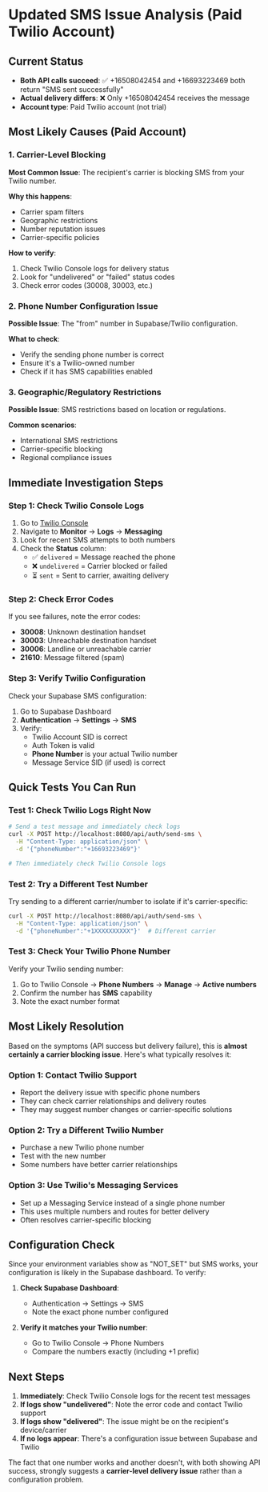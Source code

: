# Updated SMS Issue Analysis (Paid Twilio Account)

## Current Status
- **Both API calls succeed**: ✅ +16508042454 and +16693223469 both return "SMS sent successfully"
- **Actual delivery differs**: ❌ Only +16508042454 receives the message
- **Account type**: Paid Twilio account (not trial)

## Most Likely Causes (Paid Account)

### 1. Carrier-Level Blocking
**Most Common Issue**: The recipient's carrier is blocking SMS from your Twilio number.

**Why this happens**:
- Carrier spam filters
- Geographic restrictions
- Number reputation issues
- Carrier-specific policies

**How to verify**:
1. Check Twilio Console logs for delivery status
2. Look for "undelivered" or "failed" status codes
3. Check error codes (30008, 30003, etc.)

### 2. Phone Number Configuration Issue
**Possible Issue**: The "from" number in Supabase/Twilio configuration.

**What to check**:
- Verify the sending phone number is correct
- Ensure it's a Twilio-owned number
- Check if it has SMS capabilities enabled

### 3. Geographic/Regulatory Restrictions
**Possible Issue**: SMS restrictions based on location or regulations.

**Common scenarios**:
- International SMS restrictions
- Carrier-specific blocking
- Regional compliance issues

## Immediate Investigation Steps

### Step 1: Check Twilio Console Logs
1. Go to [Twilio Console](https://console.twilio.com/)
2. Navigate to **Monitor** → **Logs** → **Messaging**
3. Look for recent SMS attempts to both numbers
4. Check the **Status** column:
   - ✅ `delivered` = Message reached the phone
   - ❌ `undelivered` = Carrier blocked or failed
   - ⏳ `sent` = Sent to carrier, awaiting delivery

### Step 2: Check Error Codes
If you see failures, note the error codes:
- **30008**: Unknown destination handset
- **30003**: Unreachable destination handset  
- **30006**: Landline or unreachable carrier
- **21610**: Message filtered (spam)

### Step 3: Verify Twilio Configuration
Check your Supabase SMS configuration:
1. Go to Supabase Dashboard
2. **Authentication** → **Settings** → **SMS**
3. Verify:
   - Twilio Account SID is correct
   - Auth Token is valid
   - **Phone Number** is your actual Twilio number
   - Message Service SID (if used) is correct

## Quick Tests You Can Run

### Test 1: Check Twilio Logs Right Now
```bash
# Send a test message and immediately check logs
curl -X POST http://localhost:8080/api/auth/send-sms \
  -H "Content-Type: application/json" \
  -d '{"phoneNumber":"+16693223469"}'

# Then immediately check Twilio Console logs
```

### Test 2: Try a Different Test Number
Try sending to a different carrier/number to isolate if it's carrier-specific:
```bash
curl -X POST http://localhost:8080/api/auth/send-sms \
  -H "Content-Type: application/json" \
  -d '{"phoneNumber":"+1XXXXXXXXXX"}'  # Different carrier
```

### Test 3: Check Your Twilio Phone Number
Verify your Twilio sending number:
1. Go to Twilio Console → **Phone Numbers** → **Manage** → **Active numbers**
2. Confirm the number has **SMS** capability
3. Note the exact number format

## Most Likely Resolution

Based on the symptoms (API success but delivery failure), this is **almost certainly a carrier blocking issue**. Here's what typically resolves it:

### Option 1: Contact Twilio Support
- Report the delivery issue with specific phone numbers
- They can check carrier relationships and delivery routes
- They may suggest number changes or carrier-specific solutions

### Option 2: Try a Different Twilio Number
- Purchase a new Twilio phone number
- Test with the new number
- Some numbers have better carrier relationships

### Option 3: Use Twilio's Messaging Services
- Set up a Messaging Service instead of a single phone number
- This uses multiple numbers and routes for better delivery
- Often resolves carrier-specific blocking

## Configuration Check

Since your environment variables show as "NOT_SET" but SMS works, your configuration is likely in the Supabase dashboard. To verify:

1. **Check Supabase Dashboard**:
   - Authentication → Settings → SMS
   - Note the exact phone number configured

2. **Verify it matches your Twilio number**:
   - Go to Twilio Console → Phone Numbers
   - Compare the numbers exactly (including +1 prefix)

## Next Steps

1. **Immediately**: Check Twilio Console logs for the recent test messages
2. **If logs show "undelivered"**: Note the error code and contact Twilio support
3. **If logs show "delivered"**: The issue might be on the recipient's device/carrier
4. **If no logs appear**: There's a configuration issue between Supabase and Twilio

The fact that one number works and another doesn't, with both showing API success, strongly suggests a **carrier-level delivery issue** rather than a configuration problem.